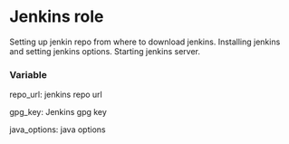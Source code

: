 # Jenkins role

Setting up jenkin repo from where to download jenkins. Installing jenkins and setting jenkins options. Starting jenkins server.

### Variable

repo_url: jenkins repo url

gpg_key: Jenkins gpg key

java_options: java options
